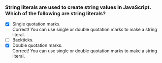### String literals are used to create string values in JavaScript. Which of the following are string literals?

- [x] Single quotation marks. <br>
      Correct! You can use single or double quotation marks to make a string literal.
- [ ] Backticks.
- [x] Double quotation marks. <br>
      Correct! You can use single or double quotation marks to make a string literal.
